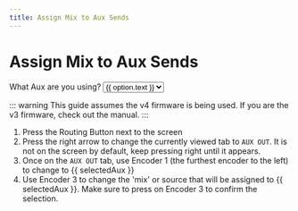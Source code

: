 ```yaml
---
title: Assign Mix to Aux Sends
---
```


<script setup>
  import { ref } from 'vue'

  const selectedAux = ref('your desired aux')
  const auxOptions = ref([
    {text: "Aux 1", value: "Aux 1"},
    {text: "Aux 2", value: "Aux 2"},
    {text: "Aux 3", value: "Aux 3"},
    {text: "Aux 4", value: "Aux 4"},
    {text: "Aux 5", value: "Aux 5"},
    {text: "Aux 6", value: "Aux 6"}
  ])
</script>

# Assign Mix to Aux Sends

<p>
  What Aux are you using?
  <select v-model="selectedAux">
    <option disabled value="">Aux Selection</option>
    <option v-for="option in auxOptions" :value="option.value">
      {{ option.text }}
    </option>
  </select>
</p>
::: warning
This guide assumes the v4 firmware is being used. If you are the v3 firmware, check out the manual.
:::

1. Press the Routing Button next to the screen
2. Press the right arrow to change the currently viewed tab to `AUX OUT`. It is not on the screen by default, keep
   pressing right until it appears.
3. Once on the `AUX OUT` tab, use Encoder 1 (the furthest encoder to the left) to change to {{ selectedAux }}
4. Use Encoder 3 to change the 'mix' or source that will be assigned to {{ selectedAux }}. Make sure to press on Encoder 3
   to confirm the selection.

<style>
  
</style>
